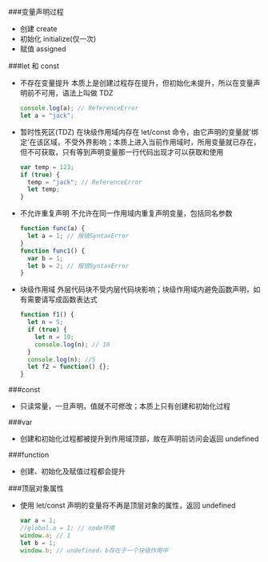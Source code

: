 ###变量声明过程

- 创建 create
- 初始化 initialize(仅一次)
- 赋值 assigned

###let 和 const

- 不存在变量提升
  本质上是创建过程存在提升，但初始化未提升，所以在变量声明前不可用，语法上叫做 TDZ
  ```js
  console.log(a); // ReferenceError
  let a = "jack";
  ```
- 暂时性死区(TDZ)
  在块级作用域内存在 let/const 命令，由它声明的变量就'绑定'在该区域，不受外界影响；本质上进入当前作用域时，所用变量就已存在，但不可获取，只有等到声明变量那一行代码出现才可以获取和使用
  ```js
  var temp = 123;
  if (true) {
    temp = "jack"; // ReferenceError
    let temp;
  }
  ```
- 不允许重复声明
  不允许在同一作用域内重复声明变量，包括同名参数
  ```js
  function func(a) {
    let a = 1; // 报错SyntaxError
  }
  function func1() {
    var b = 1;
    let b = 2; // 报错SyntaxError
  }
  ```
- 块级作用域
  外层代码块不受内层代码块影响；块级作用域内避免函数声明，如有需要请写成函数表达式

  ```js
  function f1() {
    let n = 5;
    if (true) {
      let n = 10;
      console.log(n); // 10
    }
    console.log(n); //5
    let f2 = function() {};
  }
  ```

###const

- 只读常量，一旦声明，值就不可修改；本质上只有创建和初始化过程

###var

- 创建和初始化过程都被提升到作用域顶部，故在声明前访问会返回 undefined

###function

- 创建、初始化及赋值过程都会提升

###顶层对象属性

- 使用 let/const 声明的变量将不再是顶层对象的属性，返回 undefined
  ```js
  var a = 1;
  //global.a = 1; // node环境
  window.a; // 1
  let b = 1;
  window.b; // undefined，b存在于一个块级作用中
  ```
